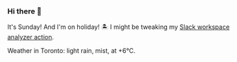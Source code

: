 ### Hi there :wave:

It's Sunday! And I'm on holiday! :desert_island: I might be tweaking my [Slack workspace analyzer action](https://github.com/bewuethr/slack-analyzer).

Weather in Toronto: light rain, mist, at +6°C.
